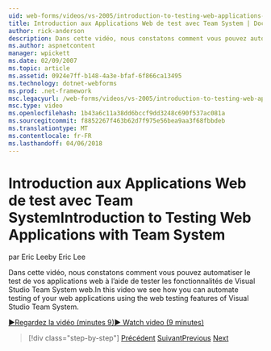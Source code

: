 ```yaml
---
uid: web-forms/videos/vs-2005/introduction-to-testing-web-applications-with-team-system
title: Introduction aux Applications Web de test avec Team System | Documents Microsoft
author: rick-anderson
description: Dans cette vidéo, nous constatons comment vous pouvez automatiser le test de vos applications web à l’aide de tester les fonctionnalités de Visual Studio Team System web.
ms.author: aspnetcontent
manager: wpickett
ms.date: 02/09/2007
ms.topic: article
ms.assetid: 0924e7ff-b148-4a3e-bfaf-6f866ca13495
ms.technology: dotnet-webforms
ms.prod: .net-framework
msc.legacyurl: /web-forms/videos/vs-2005/introduction-to-testing-web-applications-with-team-system
msc.type: video
ms.openlocfilehash: 1b43a6c11a38dd6bccf9dd3248c690f537ac081a
ms.sourcegitcommit: f8852267f463b62d7f975e56bea9aa3f68fbbdeb
ms.translationtype: MT
ms.contentlocale: fr-FR
ms.lasthandoff: 04/06/2018
---
```

<a name="introduction-to-testing-web-applications-with-team-system"></a><span data-ttu-id="d12f5-103">Introduction aux Applications Web de test avec Team System</span><span class="sxs-lookup"><span data-stu-id="d12f5-103">Introduction to Testing Web Applications with Team System</span></span>
====================
<span data-ttu-id="d12f5-104">par Eric Lee</span><span class="sxs-lookup"><span data-stu-id="d12f5-104">by Eric Lee</span></span>

<span data-ttu-id="d12f5-105">Dans cette vidéo, nous constatons comment vous pouvez automatiser le test de vos applications web à l’aide de tester les fonctionnalités de Visual Studio Team System web.</span><span class="sxs-lookup"><span data-stu-id="d12f5-105">In this video we see how you can automate testing of your web applications using the web testing features of Visual Studio Team System.</span></span>

[<span data-ttu-id="d12f5-106">&#9654;Regardez la vidéo (minutes 9)</span><span class="sxs-lookup"><span data-stu-id="d12f5-106">&#9654; Watch video (9 minutes)</span></span>](https://channel9.msdn.com/Blogs/ASP-NET-Site-Videos/introduction-to-testing-web-applications-with-team-system)

> [!div class="step-by-step"]
> <span data-ttu-id="d12f5-107">[Précédent](introduction-to-unit-testing-with-team-system.md)
> [Suivant](introduction-to-load-testing-web-applications-with-team-system.md)</span><span class="sxs-lookup"><span data-stu-id="d12f5-107">[Previous](introduction-to-unit-testing-with-team-system.md)
[Next](introduction-to-load-testing-web-applications-with-team-system.md)</span></span>
